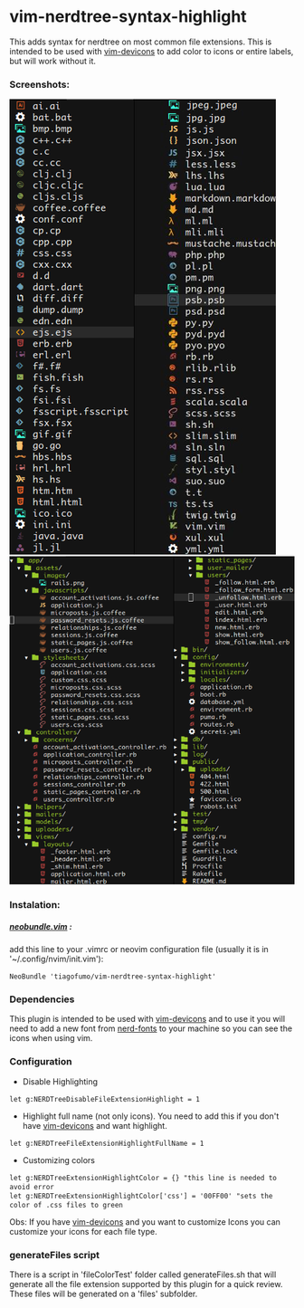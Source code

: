 # vim-nerdtree-syntax-highlight
This adds syntax for nerdtree on most common file extensions. This is intended to be used with [vim-devicons](https://github.com/ryanoasis/vim-devicons) to add color to icons or entire labels, but will work without it.
### Screenshots:
![](/screenshots/allfiles.png "All files generated with the generateFiles<span></span>.sh script")
![](/screenshots/railsapp.png "Screenshot of files in a rails app with my current icons setup")

### Instalation:
##### [neobundle.vim](https://github.com/Shougo/neobundle.vim) :
add this line to your .vimrc or neovim configuration file (usually it is in '~/.config/nvim/init.vim'):
```vim
NeoBundle 'tiagofumo/vim-nerdtree-syntax-highlight'
```
### Dependencies
This plugin is intended to be used with [vim-devicons](https://github.com/ryanoasis/vim-devicons) and to use it you will need to add a new font from [nerd-fonts](https://github.com/ryanoasis/nerd-fonts) to your machine so you can see the icons when using vim.
### Configuration
* Disable Highlighting
```vim
let g:NERDTreeDisableFileExtensionHighlight = 1
```
* Highlight full name (not only icons). You need to add this if you don't have [vim-devicons](https://github.com/ryanoasis/vim-devicons) and want highlight.
```vim
let g:NERDTreeFileExtensionHighlightFullName = 1
```
* Customizing colors
```vim
let g:NERDTreeExtensionHighlightColor = {} "this line is needed to avoid error
let g:NERDTreeExtensionHighlightColor['css'] = '00FF00' "sets the color of .css files to green
```
Obs: If you have [vim-devicons](https://github.com/ryanoasis/vim-devicons) and you want to customize Icons you can customize your icons for each file type.
### generateFiles script
There is a script in 'fileColorTest' folder called generateFiles.sh that will generate all the file extension supported by this plugin for a quick review. These files will be generated on a 'files' subfolder.
